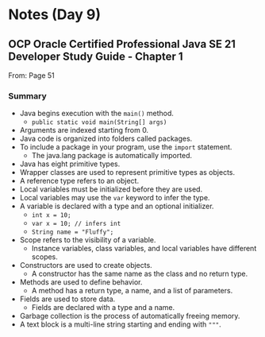 # Notes (Day 9)

## OCP Oracle Certified Professional Java SE 21 Developer Study Guide - Chapter 1

From: Page 51

### Summary

- Java begins execution with the `main()` method.
  - `public static void main(String[] args)`
- Arguments are indexed starting from 0.
- Java code is organized into folders called packages.
- To include a package in your program, use the `import` statement.
  - The java.lang package is automatically imported.
- Java has eight primitive types.
- Wrapper classes are used to represent primitive types as objects.
- A reference type refers to an object.
- Local variables must be initialized before they are used.
- Local variables may use the `var` keyword to infer the type.
- A variable is declared with a type and an optional initializer.
  - `int x = 10;`
  - `var x = 10; // infers int`
  - `String name = "Fluffy";`
- Scope refers to the visibility of a variable.
  - Instance variables, class variables, and local variables have different scopes.
- Constructors are used to create objects.
    - A constructor has the same name as the class and no return type.
- Methods are used to define behavior.
    - A method has a return type, a name, and a list of parameters.
- Fields are used to store data.
    - Fields are declared with a type and a name.
- Garbage collection is the process of automatically freeing memory.
- A text block is a multi-line string starting and ending with `"""`.
